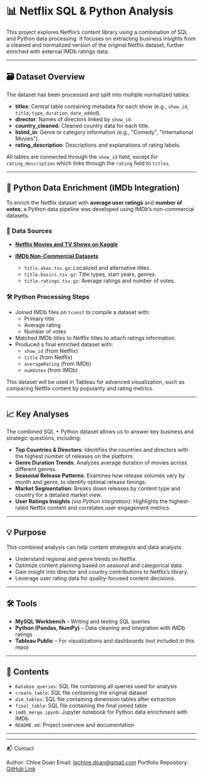 
# 📊 Netflix SQL & Python Analysis

This project explores Netflix’s content library using a combination of SQL and Python data processing. It focuses on extracting business insights from a cleaned and normalized version of the original Netflix dataset, further enriched with external IMDb ratings data.

---

## 🗃️ Dataset Overview

The dataset has been processed and split into multiple normalized tables:

- **titles**: Central table containing metadata for each show (e.g., `show_id`, `title`, `type`, `duration`, `date_added`).
- **director**: Names of directors linked by `show_id`.
- **country_cleaned**: Cleaned country data for each title.
- **listed_in**: Genre or category information (e.g., "Comedy", "International Movies").
- **rating_description**: Descriptions and explanations of rating labels.

All tables are connected through the `show_id` field, except for `rating_description` which links through the `rating` field to `titles`.

---

## 📁 Python Data Enrichment (IMDb Integration)

To enrich the Netflix dataset with **average user ratings** and **number of votes**, a Python data pipeline was developed using IMDb’s non-commercial datasets. 

### 🔗 Data Sources

- **[Netflix Movies and TV Shows on Kaggle](https://www.kaggle.com/datasets/shivamb/netflix-shows)**  

- **[IMDb Non-Commercial Datasets](https://datasets.imdbws.com/)**  
   
  - `title.akas.tsv.gz`: Localized and alternative titles.
  - `title.basics.tsv.gz`: Title types, start years, genres.
  - `title.ratings.tsv.gz`: Average ratings and number of votes.

### 🛠️ Python Processing Steps

- Joined IMDb files on `tconst` to compile a dataset with:
  - Primary title
  - Average rating
  - Number of votes
- Matched IMDb titles to Netflix titles to attach ratings information.
- Produced a final enriched dataset with:
  - `show_id` (from Netflix)
  - `title` (from Netflix)
  - `averageRating` (from IMDb)
  - `numVotes` (from IMDb)

This dataset will be used in Tableau for advanced visualization, such as comparing Netflix content by popularity and rating metrics.

---

## 📈 Key Analyses

The combined SQL + Python dataset allows us to answer key business and strategic questions, including:

- **Top Countries & Directors**: Identifies the countries and directors with the highest number of releases on the platform.
- **Genre Duration Trends**: Analyzes average duration of movies across different genres.
- **Seasonal Release Patterns**: Examines how release volumes vary by month and genre, to identify optimal release timings.
- **Market Segmentation**: Breaks down releases by content type and country for a detailed market view.
- **User Ratings Insights** *(via Python integration)*: Highlights the highest-rated Netflix content and correlates user engagement metrics.

---

## 💡 Purpose

This combined analysis can help content strategists and data analysts:

- Understand regional and genre trends on Netflix.
- Optimize content planning based on seasonal and categorical data.
- Gain insight into director and country contributions to Netflix’s library.
- Leverage user rating data for quality-focused content decisions.

---

## 🛠️ Tools

- **MySQL Workbench** – Writing and testing SQL queries
- **Python (Pandas, NumPy)** – Data cleaning and integration with IMDb ratings
- **Tableau Public** – For visualizations and dashboards (not included in this repo)

---

## 📁 Contents

- `Databse_queries`: SQL file containing all queries used for analysis
- `create_table`: SQL file containing the original dataset
- `dim_tables`: SQL file containing dimension tables after extraction
- `final_table`: SQL file containing the final joined table
- `imdb_merge.ipynb`: Jupyter notebook for Python data enrichment with IMDb
- `README.md`: Project overview and documentation

---

---
📬 Contact

Author: Chloe Doan
Email: lqchloe.doan@gmail.com 
Portfolio Repository: [GitHub Link](https://github.com/chloedoan/netflix-database-mysql)

